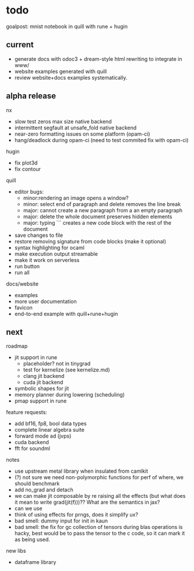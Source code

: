 # todo

goalpost: mnist notebook in quill with rune + hugin

## current

- generate docs with odoc3 + dream-style html rewriting to integrate in www/
- website examples generated with quill
- review website+docs examples systematically.

## alpha release

nx
- slow test zeros max size native backend
- intermittent segfault at unsafe_fold native backend
- near-zero formatting issues on some platform (opam-ci)
- hang/deadlock during opam-ci (need to test commited fix with opam-ci)

hugin
- fix plot3d
- fix contour

quill
- editor bugs:
  - minor:rendering an image opens a window?
  - minor: select end of paragraph and delete removes the line break
  - major: cannot create a new paragraph from a an empty paragraph
  - major: delete the whole document preserves hidden elements
  - major: typing ``` creates a new code block with the rest of the document
- save changes to file
- restore removing signature from code blocks (make it optional)
- syntax highlighting for ocaml
- make execution output streamable
- make it work on serverless
- run button
- run all

docs/website
- examples
- more user documentation
- favicon
- end-to-end example with quill+rune+hugin

## next

roadmap
- jit support in rune
  - placeholder? not in tinygrad
  - test for kernelize (see kernelize.md)
  - clang jit backend
  - cuda jit backend
- symbolic shapes for jit
- memory planner during lowering (scheduling)
- pmap support in rune

feature requests:
- add bf16, fp8, bool data types
- complete linear algebra suite
- forward mode ad (jvps)
- cuda backend
- fft for soundml

notes
- use upstream metal library when insulated from camlkit
- (?) not sure we need non-polymorphic functions for perf of where, we should benchmark
- add no_grad and detach
- we can make jit composable by re raising all the effects (but what does it mean to write grad(jit(f)))?? What are the semantics in jax?
- can we use
- think of using effects for prngs, does it simplify ux?
- bad smell: dummy input for init in kaun
- bad smell: the fix for gc collection of tensors during blas operations is hacky, best would be to pass the tensor to the c code, so it can mark it as being used.

new libs
- dataframe library

